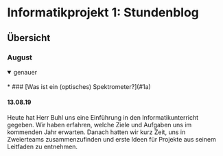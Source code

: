 # Informatikprojekt 1: Stundenblog

## Übersicht

### August
<details open>
<summary>genauer</summary>
<br>
* ### [Was ist ein (optisches) Spektrometer?](#1a)
</details>






#### 13.08.19 <a name="1a"></a> 
Heute hat Herr Buhl uns eine Einführung in den Informatikunterricht gegeben. Wir haben erfahren, welche Ziele und Aufgaben uns im kommenden Jahr erwarten. Danach hatten wir kurz Zeit, uns in Zweierteams zusammenzufinden und erste Ideen für Projekte aus seinem Leitfaden zu entnehmen. 


